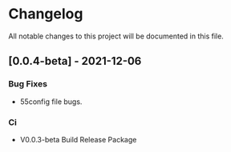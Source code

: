 # Changelog
All notable changes to this project will be documented in this file.

## [0.0.4-beta] - 2021-12-06

### Bug Fixes

- 55config file bugs.

### Ci

- V0.0.3-beta Build Release Package

<!-- generated by git-cliff -->

